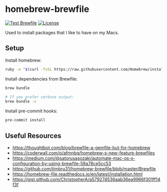 # homebrew-brewfile

[![Test Brewfile](https://github.com/l50/homebrew-brewfile/actions/workflows/test.yml/badge.svg)](https://github.com/l50/homebrew-brewfile/actions/workflows/test.yml)
[![License](https://img.shields.io/github/license/l50/homebrew-brewfile?label=license&style=flat&color=blue&logo=github)](https://github.com/l50/homebrew-brewfile/blob/master/LICENSE)

Used to install packages that I like to have on my Macs.

## Setup

Install homebrew:

```bash
ruby -e "$(curl -fsSL https://raw.githubusercontent.com/Homebrew/install/master/install)"
```

Install dependencies from Brewfile:

```bash
brew bundle

# If you prefer verbose output:
brew bundle -v
```

Install pre-commit hooks:

```bash
pre-commit install
```

## Useful Resources

- <https://thoughtbot.com/blog/brewfile-a-gemfile-but-for-homebrew>
- <https://coderwall.com/p/afmnbq/homebrew-s-new-feature-brewfiles>
- <https://medium.com/@satorusasozaki/automate-mac-os-x-configuration-by-using-brewfile-58a78ce5cc53>
- <https://github.com/timbru31/homebrew-brewfile/blob/master/Brewfile>
- <https://homebrew-file.readthedocs.io/en/latest/installation.html>
- <https://gist.github.com/ChristopherA/a579274536aab36ea9966f301ff14f3f>
